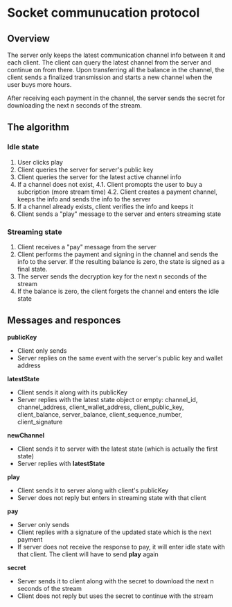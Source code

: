 # Socket communucation protocol

## Overview
The server only keeps the latest communication channel info between it and each client. The client can query the latest channel from the server and continue on from there. Upon transferring all the balance in the channel, the client sends a finalized transmission and starts a new channel when the user buys more hours.

After receiving each payment in the channel, the server sends the secret for downloading the next n seconds of the stream.

## The algorithm

### Idle state
1. User clicks play
2. Client queries the server for server's public key
3. Client queries the server for the latest active channel info
4. If a channel does not exist,
4.1. Client promopts the user to buy a subcription (more stream time)
4.2. Client creates a payment channel, keeps the info and sends the info to the server
5. If a channel already exists, client verifies the info and keeps it
6. Client sends a "play" message to the server and enters streaming state

### Streaming state
1. Client receives a "pay" message from the server
2. Client performs the payment and signing in the channel and sends the info to the server. If the resulting balance is zero, the state is signed as a final state.
3. The server sends the decryption key for the next n seconds of the stream
4. If the balance is zero, the client forgets the channel and enters the idle state

## Messages and responces

**publicKey**
- Client only sends
- Server replies on the same event with the server's public key and wallet address

**latestState**
- Client sends it along with its publicKey
- Server replies with the latest state object or empty: channel_id, channel_address, client_wallet_address, client_public_key, client_balance, server_balance, client_sequence_number, client_signature

**newChannel**
- Client sends it to server with the latest state (which is actually the first state)
- Server replies with **latestState**

**play**
- Client sends it to server along with client's publicKey
- Server does not reply but enters in streaming state with that client

**pay**
- Server only sends
- Client replies with a signature of the updated state which is the next payment
- If server does not receive the response to pay, it will enter idle state with that client. The client will have to send **play** again

**secret**
- Server sends it to client along with the secret to download the next n seconds of the stream
- Client does not reply but uses the secret to continue with the stream
